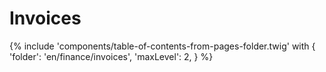 # Invoices

{% include 'components/table-of-contents-from-pages-folder.twig' with {
  'folder': 'en/finance/invoices',
  'maxLevel': 2,
} %}